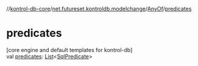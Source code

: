 //[kontrol-db-core](../../../index.md)/[net.futureset.kontroldb.modelchange](../index.md)/[AnyOf](index.md)/[predicates](predicates.md)

# predicates

[core engine and default templates for kontrol-db]\
val [predicates](predicates.md): [List](https://kotlinlang.org/api/latest/jvm/stdlib/kotlin.collections/-list/index.html)&lt;[SqlPredicate](../-sql-predicate/index.md)&gt;
